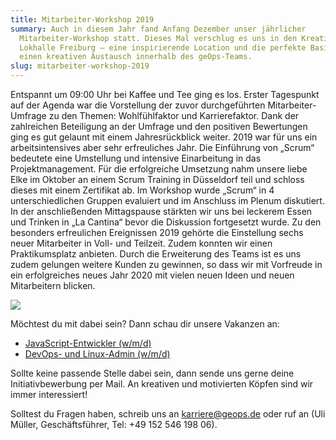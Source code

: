 ```yaml
---
title: Mitarbeiter-Workshop 2019
summary: Auch in diesem Jahr fand Anfang Dezember unser jährlicher
  Mitarbeiter-Workshop statt. Dieses Mal verschlug es uns in den Kreativpark
  Lokhalle Freiburg – eine inspirierende Location und die perfekte Basis für
  einen kreativen Austausch innerhalb des geOps-Teams.
slug: mitarbeiter-workshop-2019
---
```

Entspannt um 09:00 Uhr bei Kaffee und Tee ging es los. Erster Tagespunkt auf der Agenda war die Vorstellung der zuvor durchgeführten Mitarbeiter-Umfrage zu den Themen: Wohlfühlfaktor und Karrierefaktor. Dank der zahlreichen Beteiligung an der Umfrage und den positiven Bewertungen ging es gut gelaunt mit einem Jahresrückblick weiter. 2019 war für uns ein arbeitsintensives aber sehr erfreuliches Jahr. Die Einführung von „Scrum“ bedeutete eine Umstellung und intensive Einarbeitung in das Projektmanagement. Für die erfolgreiche Umsetzung nahm unsere liebe Elke im Oktober an einem Scrum Training in Düsseldorf teil und schloss dieses mit einem Zertifikat ab. Im Workshop wurde „Scrum“ in 4 unterschiedlichen Gruppen evaluiert und im Anschluss im Plenum diskutiert. In der anschließenden Mittagspause stärkten wir uns bei leckerem Essen und Trinken in „La Cantina“ bevor die Diskussion fortgesetzt wurde. Zu den besonders erfreulichen Ereignissen 2019 gehörte die Einstellung sechs neuer Mitarbeiter in Voll- und Teilzeit. Zudem konnten wir einen Praktikumsplatz anbieten. Durch die Erweiterung des Teams ist es uns zudem gelungen weitere Kunden zu gewinnen, so dass wir mit Vorfreude in ein erfolgreiches neues Jahr 2020 mit vielen neuen Ideen und neuen Mitarbeitern blicken.

![](/images/blog/mitarbeiter-workshop-2019/Bildcollage2.jpg)

Möchtest du mit dabei sein? Dann schau dir unsere Vakanzen an:

*   [JavaScript-Entwickler (w/m/d)](https://geops.de/javascript_job)
*   [DevOps- und Linux-Admin (w/m/d)](https://geops.de//linuxadmindevops)

Sollte keine passende Stelle dabei sein, dann sende uns gerne deine Initiativbewerbung per Mail. An kreativen und motivierten Köpfen sind wir immer interessiert!

Solltest du Fragen haben, schreib uns an karriere@geops.de oder ruf an (Uli Müller, Geschäftsführer, Tel: +49 152 546 198 06).